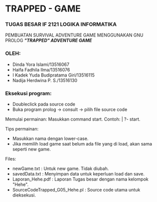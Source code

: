 # TRAPPED - GAME

### TUGAS BESAR IF 2121 LOGIKA INFORMATIKA
PEMBUATAN SURVIVAL ADVENTURE GAME MENGGUNAKAN GNU PROLOG
***"TRAPPED" ADVENTURE GAME***

### OLEH:
- Dinda Yora Islami/13516067
- Haifa Fadhila Ilma/13516076
- I Kadek Yuda Budipratama Giri/13516115
- Nadija Herdwina P. S./13516130 

### Eksekusi program: 
- Doubleclick pada source code
- Buka program prolog -> consult -> pilih file source code

Memulai permainan:
 Masukkan command start. Contoh:
 | ?- start.

Tips permainan:
- Masukkan nama dengan lower-case.
- Jika memilih load game saat belum ada file yang di load, akan sama seperti new game.

Files:
- newGame.txt : Untuk new game. Tidak diubah.
- savedData.txt : Menyimpan data untuk keperluan load dan save.
- Laporan_Hehe.pdf : Laporan Tugas besar dengan nama kelompok "Hehe".
- SourceCodeTrapped_G05_Hehe.pl : Source code utama untuk dieksekusi. 
